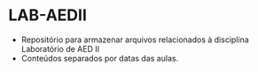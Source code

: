 # LAB-AEDII
- Repositório para armazenar arquivos relacionados à disciplina Laboratório de AED II
- Conteúdos separados por datas das aulas.
